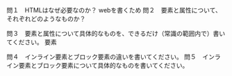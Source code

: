問１　HTMLはなぜ必要なのか？
webを書くため
問２　要素と属性について、それぞれどのようなものか？

問３　要素と属性について具体的なものを、できるだけ（常識の範囲内で）書いてください。
要素

問４　インライン要素とブロック要素の違いを書いてください。
問５　インライン要素とブロック要素について具体的なものを書いてください。